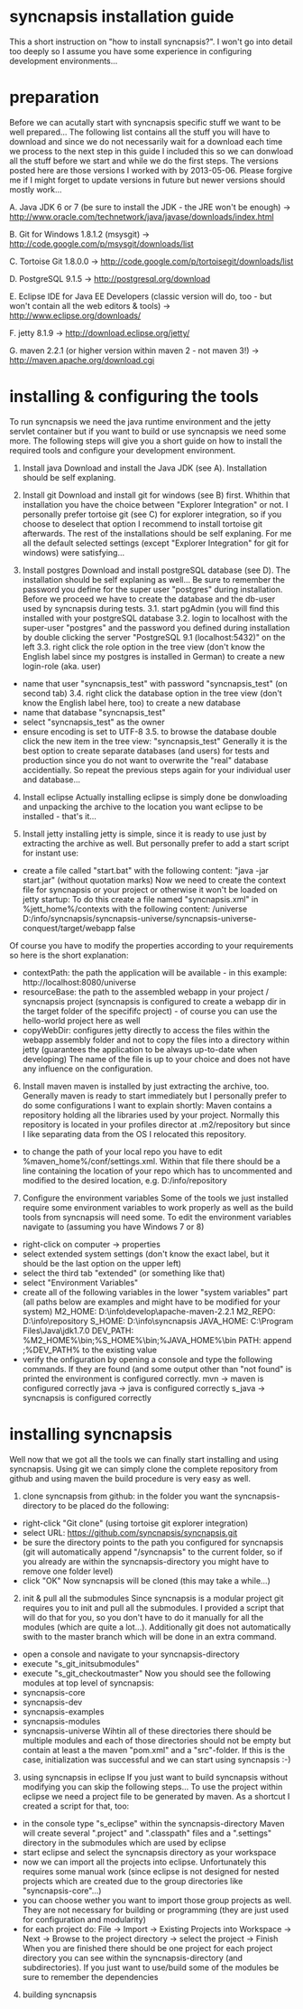 syncnapsis installation guide
=============================

This a short instruction on "how to install syncnapsis?".
I won't go into detail too deeply so I assume you have some experience in configuring development environments...

preparation
===========

Before we can acutally start with syncnapsis specific stuff we want to be well prepared... 
The following list contains all the stuff you will have to download and since we do not necessarily wait for a download each time we process to the next step in this guide I included this so we can donwload all the stuff before we start and while we do the first steps.
The versions posted here are those versions I worked with by 2013-05-06. Please forgive me if I might forget to update versions in future but newer versions should mostly work...

A. Java JDK 6 or 7
(be sure to install the JDK - the JRE won't be enough)
-> http://www.oracle.com/technetwork/java/javase/downloads/index.html

B. Git for Windows 1.8.1.2 (msysgit)
-> http://code.google.com/p/msysgit/downloads/list

C. Tortoise Git 1.8.0.0
-> http://code.google.com/p/tortoisegit/downloads/list

D. PostgreSQL 9.1.5
-> http://postgresql.org/download

E. Eclipse IDE for Java EE Developers
(classic version will do, too - but won't contain all the web editors & tools)
-> http://www.eclipse.org/downloads/

F. jetty 8.1.9
-> http://download.eclipse.org/jetty/

G. maven 2.2.1
(or higher version within maven 2 - not maven 3!)
-> http://maven.apache.org/download.cgi

installing & configuring the tools
==================================

To run syncnapsis we need the java runtime environment and the jetty servlet container but if you want to build or use syncnapsis we need some more.
The following steps will give you a short guide on how to install the required tools and configure your development environment.

1. Install java
Download and install the Java JDK (see A).
Installation should be self explaning.

2. Install git
Download and install git for windows (see B) first.
Whithin that installation you have the choice between "Explorer Integration" or not. I personally prefer tortoise git (see C) for explorer integration, so if you choose to deselect that option I recommend to install tortoise git afterwards.
The rest of the installations should be self explaning. For me all the default selected settings (except "Explorer Integration" for git for windows) were satisfying...

3. Install postgres
Download and install postgreSQL database (see D).
The installation should be self explaning as well... Be sure to remember the password you define for the super user "postgres" during installation.
Before we proceed we have to create the database and the db-user used by syncnapsis during tests.
3.1. start pgAdmin (you will find this installed with your postgreSQL database
3.2. login to localhost with the super-user "postgres" and the password you defined during installation by double clicking the server "PostgreSQL 9.1 (localhost:5432)" on the left
3.3. right click the role option in the tree view (don't know the English label since my postgres is installed in German) to create a new login-role (aka. user)
- name that user "syncnapsis_test" with password "syncnapsis_test" (on second tab)
3.4. right click the database option in the tree view (don't know the English label here, too) to create a new database
- name that database "syncnapsis_test"
- select "syncnapsis_test" as the owner
- ensure encoding is set to UTF-8
3.5. to browse the database double click the new item in the tree view: "syncnapsis_test"
Generally it is the best option to create separate databases (and users) for tests and production since you do not want to overwrite the "real" database accidentially. So repeat the previous steps again for your individual user and database...

4. Install eclipse
Actually installing eclipse is simply done be donwloading and unpacking the archive to the location you want eclipse to be installed - that's it...

5. Install jetty
installing jetty is simple, since it is ready to use just by extracting the archive as well. But personally prefer to add a start script for instant use:
- create a file called "start.bat" with the following content: "java -jar start.jar" (without quotation marks)
Now we need to create the context file for syncnapsis or your project or otherwise it won't be loaded on jetty startup:
To do this create a file named "syncnapsis.xml" in %jett_home%/contexts with the following content:
	<?xml version="1.0"  encoding="ISO-8859-1"?>
	<!DOCTYPE Configure PUBLIC "-//Jetty//Configure//EN" "http://www.eclipse.org/jetty/configure.dtd">
	<Configure class="org.eclipse.jetty.webapp.WebAppContext">
		<Set name="contextPath">/universe</Set>
		<Set name="resourceBase">D:/info/syncnapsis/syncnapsis-universe/syncnapsis-universe-conquest/target/webapp</Set>
		<Set name="copyWebDir">false</Set>
	</Configure>
Of course you have to modify the properties according to your requirements so here is the short explanation:
- contextPath: the path the application will be available - in this example: http://localhost:8080/universe
- resourceBase: the path to the assembled webapp in your project / syncnapsis project (syncnapsis is configured to create a webapp dir in the target folder of the specififc project) - of course you can use the hello-world project here as well
- copyWebDir: configures jetty directly to access the files within the webapp assembly folder and not to copy the files into a directory within jetty (guarantees the application to be always up-to-date when developing)
The name of the file is up to your choice and does not have any influence on the configuration.

6. Install maven
maven is installed by just extracting the archive, too. Generally maven is ready to start immediately but I personally prefer to do some configurations I want to explain shortly:
Maven contains a repository holding all the libraries used by your project. Normally this repository is located in your profiles director at .m2/repository but since I like separating data from the OS I relocated this repository.
- to change the path of your local repo you have to edit %maven_home%/conf/settings.xml. Within that file there should be a line containing the location of your repo which has to uncommented and modified to the desired location, e.g.
	<localRepository>D:/info/repository</localRepository>

7. Configure the environment variables
Some of the tools we just installed require some environment variables to work properly as well as the build tools from syncnapsis will need some.
To edit the environment variables navigate to (assuming you have Windows 7 or 8)
- right-click on computer -> properties
- select extended system settings (don't know the exact label, but it should be the last option on the upper left)
- select the third tab "extended" (or something like that)
- select "Environment Variables"
- create all of the following variables in the lower "system variables" part (all paths below are examples and might have to be modified for your system)
M2_HOME: 	D:\info\develop\apache-maven-2.2.1
M2_REPO: 	D:\info\repository
S_HOME:		D:\info\syncnapsis
JAVA_HOME:	C:\Program Files\Java\jdk1.7.0
DEV_PATH:	%M2_HOME%\bin;%S_HOME%\bin;%JAVA_HOME%\bin
PATH:		append ;%DEV_PATH% to the existing value
- verify the onfiguration by opening a console and type the following commands. If they are found (and some output other than "not found" is printed the environment is configured correctly.
mvn 		-> maven is configured correctly
java		-> java is configured correctly
s_java		-> syncnapsis is configured correctly

installing syncnapsis
=====================

Well now that we got all the tools we can finally start installing and using syncnapsis. Using git we can simply clone the complete repository from github and using maven the build procedure is very easy as well.

1. clone syncnapsis from github:
in the folder you want the syncnapsis-directory to be placed do the following:
- right-click "Git clone" (using tortoise git explorer integration)
- select URL: https://github.com/syncnapsis/syncnapsis.git
- be sure the directory points to the path you configured for syncnapsis (git will automatically append "/syncnapsis" to the current folder, so if you already are within the syncnapsis-directory you might have to remove one folder level)
- click "OK"
Now syncnapsis will be cloned (this may take a while...)

2. init & pull all the submodules
Since syncnapsis is a modular project git requires you to init and pull all the submodules. I provided a script that will do that for you, so you don't have to do it manually for all the modules (which are quite a lot...). Additionally git does not automatically swith to the master branch which will be done in an extra command.
- open a console and navigate to your syncnapsis-directory
- execute "s_git_initsubmodules"
- execute "s_git_checkoutmaster"
Now you should see the following modules at top level of syncnapsis:
- syncnapsis-core
- syncnapsis-dev
- syncnapsis-examples
- syncnapsis-modules
- syncnapsis-universe
Wihtin all of these directories there should be multiple modules and each of those directories should not be empty but contain at least a the maven "pom.xml" and a "src"-folder. If this is the case, initialization was successful and we can start using syncnapsis :-)

3. using syncnapsis in eclipse
If you just want to build syncnapsis without modifying you can skip the following steps...
To use the project within eclipse we need a project file to be generated by maven. As a shortcut I created a script for that, too:
- in the console type "s_eclipse" within the syncnapsis-directory
Maven will create several ".project" and ".classpath" files and a ".settings" directory in the submodules which are used by eclipse
- start eclipse and select the syncnapsis directory as your workspace
- now we can import all the projects into eclipse. Unfortunately this requires some manual work (since eclipse is not designed for nested projects which are created due to the group directories like "syncnapsis-core"...)
- you can choose wether you want to import those group projects as well. They are not necessary for building or programming (they are just used for configuration and modularity)
- for each project do: File -> Import -> Existing Projects into Workspace -> Next -> Browse to the project directory -> select the project -> Finish
When you are finished there should be one project for each project directory you can see within the syncnapsis-directory (and subdirectories).
If you just want to use/build some of the modules be sure to remember the dependencies

4. building syncnapsis

